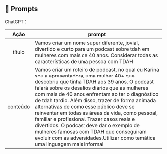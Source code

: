 ## 🧠 Prompts


ChatGPT：

|   Ação   | prompt                                                                                                                                                                                                                                                                         |
| :------: | ------------------------------------------------------------------------------------------------------------------------------------------------------------------------------------------------------------------------------------------------------------------------------ |
|  título  | Vamos criar um nome super diferente, jovial, divertido e curto para um podcast sobre tdah em mulheres com mais de 40 anos. Considerar todas as características de uma pessoa com TDAH |
| conteúdo | Vamos criar um roteiro de podcast, no qual eu Karina sou a apresentadora, uma mulher 40+ que descobriu que tinha TDAH aos 39 anos. O podcast falará sobre os desafios diários que as mulheres com mais de 40 anos enfrentam ao ter o diagnóstico de tdah tardio. Além disso, trazer de forma animada alternativas de como esse público deve se reinventar em todas as áreas da vida, como pessoal, familiar e profissional. Trazer casos reais e divertidos. O podcast deve dar o exemplo de mulheres famosas com TDAH que conseguiram evoluir com as adversidades.Utilizar como temática uma linguagem mais informal |

